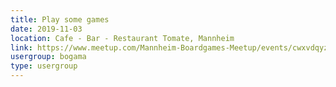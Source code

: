 ```yaml
---
title: Play some games
date: 2019-11-03
location: Cafe - Bar - Restaurant Tomate, Mannheim
link: https://www.meetup.com/Mannheim-Boardgames-Meetup/events/cwxvdqyzpbfb/
usergroup: bogama
type: usergroup
---
```


